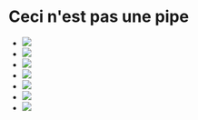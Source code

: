 # Ceci n'est pas une pipe

- [![](https://gitlab.com/germs-dev/webmeup/badges/main/pipeline.svg)](https://gitlab.com/germs-dev/webmeup/-/pipelines)
- [![](https://gitlab.com/germs-dev/dft/badges/main/pipeline.svg)](https://gitlab.com/germs-dev/dft/-/pipelines)
- [![](https://gitlab.com/germs-dev/cpp/badges/main/pipeline.svg)](https://gitlab.com/germs-dev/cpp/-/pipelines)
- [![](https://gitlab.com/germs-dev/fixi/badges/main/pipeline.svg)](https://gitlab.com/germs-dev/fixi/-/pipelines)
- [![](https://gitlab.com/germs-dev/skills/badges/main/pipeline.svg)](https://gitlab.com/germs-dev/skills/-/pipelines)
- [![](https://gitlab.com/germs-dev/tracehost/badges/main/pipeline.svg)](https://gitlab.com/germs-dev/tracehost/-/pipelines)
- [![](https://gitlab.com/germs-dev/turpin-cloud/badges/main/pipeline.svg)](https://gitlab.com/germs-dev/turpin-cloud/-/pipelines)

